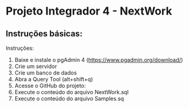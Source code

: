 # Projeto Integrador 4 - NextWork
## Instruções básicas:
Instruções:
1. Baixe e instale o pgAdmin 4 (https://www.pgadmin.org/download/)
2. Crie um servidor
3. Crie um banco de dados
4. Abra a Query Tool (alt+shift+q)
5. Acesse o GitHub do projeto: 
6. Execute o conteúdo do arquivo NextWork.sql
7. Execute o conteúdo do arquivo Samples.sq
